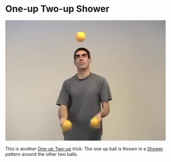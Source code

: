 # One-up Two-up Shower

![One-upTwo-upShower](/site/videos/poster/oneuptwoupshower.jpg)

This is another [One-up Two-up](/site/en/one-uptwo-up/README.md) trick. The one up ball is thrown in a [Shower](/site/en/shower/README.md) pattern around the other two balls.

